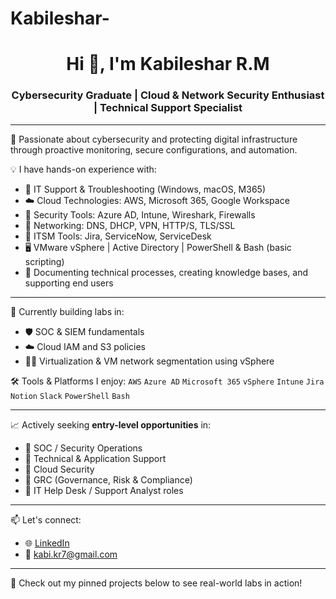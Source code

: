 # Kabileshar-
<h1 align="center">Hi 👋, I'm Kabileshar R.M</h1>
<h3 align="center">Cybersecurity Graduate | Cloud & Network Security Enthusiast | Technical Support Specialist</h3>

---

🔐 Passionate about cybersecurity and protecting digital infrastructure through proactive monitoring, secure configurations, and automation.

💡 I have hands-on experience with:
- 🔧 IT Support & Troubleshooting (Windows, macOS, M365)
- ☁️ Cloud Technologies: AWS, Microsoft 365, Google Workspace
- 🔐 Security Tools: Azure AD, Intune, Wireshark, Firewalls
- 📡 Networking: DNS, DHCP, VPN, HTTP/S, TLS/SSL
- 🧠 ITSM Tools: Jira, ServiceNow, ServiceDesk
- 🖥️ VMware vSphere | Active Directory | PowerShell & Bash (basic scripting)
- 📄 Documenting technical processes, creating knowledge bases, and supporting end users

---

🌱 Currently building labs in:
- 🛡️ SOC & SIEM fundamentals
- ☁️ Cloud IAM and S3 policies
- 🧑‍💻 Virtualization & VM network segmentation using vSphere

🛠️ Tools & Platforms I enjoy:
`AWS` `Azure AD` `Microsoft 365` `vSphere` `Intune` `Jira` `Notion` `Slack` `PowerShell` `Bash`  

---

📈 Actively seeking **entry-level opportunities** in:
- 🔹 SOC / Security Operations
- 🔹 Technical & Application Support
- 🔹 Cloud Security
- 🔹 GRC (Governance, Risk & Compliance)
- 🔹 IT Help Desk / Support Analyst roles

---

📫 Let's connect:
- 🌐 [LinkedIn](https://www.linkedin.com/in/kabileshar/)
- 📧 kabi.kr7@gmail.com

---

🔗 Check out my pinned projects below to see real-world labs in action!
